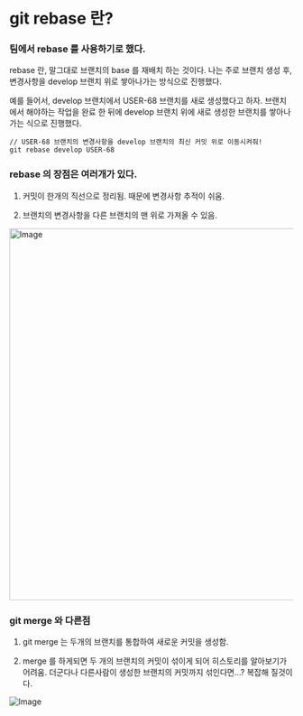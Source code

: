 # git rebase 란?

### 팀에서 rebase 를 사용하기로 했다.

rebase 란, 말그대로 브랜치의 base 를 재배치 하는 것이다.
나는 주로 브랜치 생성 후, 변경사항을 develop 브랜치 위로 쌓아나가는 방식으로 진행했다.

예를 들어서, develop 브랜치에서 USER-68 브랜치를 새로 생성했다고 하자.
브랜치에서 해야하는 작업을 완료 한 뒤에 develop 브랜치 위에 새로 생성한 브랜치를 쌓아나가는 식으로 진행했다.

```
// USER-68 브랜치의 변경사항을 develop 브랜치의 최신 커밋 위로 이동시켜줘!
git rebase develop USER-68
```

### rebase 의 장점은 여러개가 있다.

1. 커밋이 한개의 직선으로 정리됨. 때문에 변경사항 추적이 쉬움.

2. 브랜치의 변경사항을 다른 브랜치의 맨 위로 가져올 수 있음.

<img width="659" alt="Image" src="https://github.com/user-attachments/assets/9c9f56ec-4447-40cb-8050-bc334721f5ea" />

### git merge 와 다른점

1. git merge 는 두개의 브랜치를 통합하여 새로운 커밋을 생성함.

2. merge 를 하게되면 두 개의 브랜치의 커밋이 섞이게 되어 히스토리를 알아보기가 어려움.
   더군다나 다른사람이 생성한 브랜치의 커밋까지 섞인다면...? 복잡해 질것이다.

![Image](https://github.com/user-attachments/assets/c2ce5047-922c-40bf-93fa-4800177935d7)
